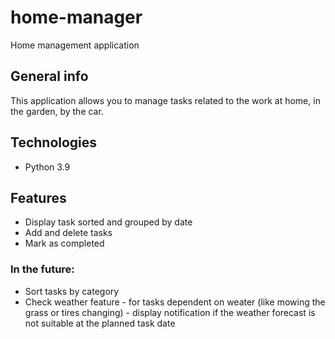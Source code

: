 # home-manager
Home management application

## General info

This application allows you to manage tasks related to the work at home, in the garden, by the car.

## Technologies 
* Python 3.9

## Features
* Display task sorted and grouped by date
* Add and delete tasks
* Mark as completed

### In the future:
* Sort tasks by category 
* Check weather feature - for tasks dependent on weater (like mowing the grass or tires changing) - display notification if the weather forecast is not suitable at the planned task date
